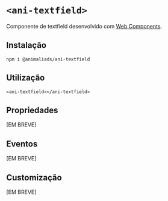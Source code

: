 # `<ani-textfield>`

Componente de textfield desenvolvido com [Web Components](https://developer.mozilla.org/pt-BR/docs/Web/Web_Components).

## Instalação

```
npm i @animaliads/ani-textfield
```

## Utilização

```
<ani-textfield></ani-textfield>
```

## Propriedades

[EM BREVE]

## Eventos

[EM BREVE]

## Customização

[EM BREVE]
